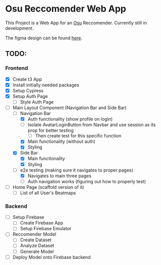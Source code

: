 # Osu Reccomender Web App

This Project is a Web App for an [Osu](https://osu.ppy.sh/) Reccomender. Currently still in development.

The figma design can be found [here](https://www.figma.com/design/tvCc0rsBiD7Ex1YpUwtSMO/osu-reccomender?node-id=102-995&t=3vYmuE5X8Xz0Ok3l-1).

## TODO:

### Frontend

- [x] Create t3 App
- [x] Install initially needed packages
- [x] Setup Cypress
- [x] Setup Auth Page
  - [ ] Style Auth Page
- [ ] Main Layout Component (Navigation Bar and Side Bar)
  - [ ] Navigation Bar
    - [x] Auth functionality (show profile on login)
    - [ ] Isolate AvatarLoginButton from Navbar and use session as its prop for better testing
      - [ ] Then create test for this specific function
    - [x] Main functionality (without auth)
    - [x] Styling
  - [x] Side Bar
    - [x] Main functionality
    - [x] Styling
  - [ ] e2e testing (making sure it navigates to proper pages)
    - [x] Navigates to main three pages
    - [ ] Auth navigation works (figuring out how to properly test)
- [ ] Home Page (scaffold version of it)
  - [ ] List of all User's Beatmaps

### Backend

- [ ] Setup Firebase
  - [ ] Create Firebase App
  - [ ] Setup Firebase Emulator
- [ ] Reccomender Model
  - [ ] Create Dataset
  - [ ] Analyze Dataset
  - [ ] Generate Model
- [ ] Deploy Model onto Firebase backend
